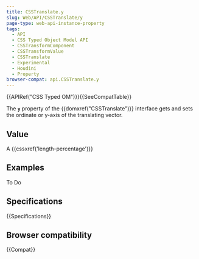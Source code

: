 ```yaml
---
title: CSSTranslate.y
slug: Web/API/CSSTranslate/y
page-type: web-api-instance-property
tags:
  - API
  - CSS Typed Object Model API
  - CSSTransformComponent
  - CSSTransformValue
  - CSSTranslate
  - Experimental
  - Houdini
  - Property
browser-compat: api.CSSTranslate.y
---
```


{{APIRef("CSS Typed OM")}}{{SeeCompatTable}}

The **`y`** property of the
{{domxref("CSSTranslate")}} interface gets and sets the ordinate or y-axis of the
translating vector.

## Value

A {{cssxref('length-percentage')}}

## Examples

To Do

## Specifications

{{Specifications}}

## Browser compatibility

{{Compat}}

